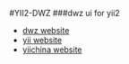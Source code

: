 #YII2-DWZ
###dwz ui for yii2
* [dwz website](http://jui.org/)
* [yii website](http://yiiframework.com)
* [yiichina website](http://www.yiichina.com/)
